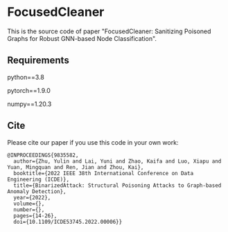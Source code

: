 # FocusedCleaner

This is the source code of paper "FocusedCleaner: Sanitizing Poisoned Graphs for Robust GNN-based Node Classification".

## Requirements
python==3.8

pytorch==1.9.0

numpy==1.20.3

## Cite

Please cite our paper if you use this code in your own work:

```
@INPROCEEDINGS{9835582,
  author={Zhu, Yulin and Lai, Yuni and Zhao, Kaifa and Luo, Xiapu and Yuan, Mingquan and Ren, Jian and Zhou, Kai},
  booktitle={2022 IEEE 38th International Conference on Data Engineering (ICDE)}, 
  title={BinarizedAttack: Structural Poisoning Attacks to Graph-based Anomaly Detection}, 
  year={2022},
  volume={},
  number={},
  pages={14-26},
  doi={10.1109/ICDE53745.2022.00006}}
```
